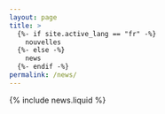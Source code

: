 ```yaml
---
layout: page
title: >
  {%- if site.active_lang == "fr" -%}
    nouvelles
  {%- else -%}
    news
  {%- endif -%}
permalink: /news/
---
```


{% include news.liquid %}
